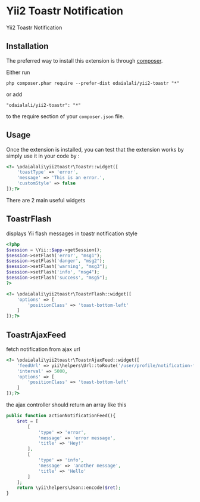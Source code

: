 Yii2 Toastr Notification
========================
Yii2 Toastr Notification

Installation
------------

The preferred way to install this extension is through [composer](http://getcomposer.org/download/).

Either run

```
php composer.phar require --prefer-dist odaialali/yii2-toastr "*"
```

or add

```
"odaialali/yii2-toastr": "*"
```

to the require section of your `composer.json` file.


Usage
-----

Once the extension is installed, you can test that the extension works by simply use it in your code by  :

```php
<?= \odaialali\yii2toastr\Toastr::widget([
    'toastType' => 'error',
    'message' => 'This is an error.',
    'customStyle' => false
]);?>
```

There are 2 main useful widgets

ToastrFlash
-----------

displays Yii flash messages in toastr notification style

```php
<?php
$session = \Yii::$app->getSession();
$session->setFlash('error', "msg1");
$session->setFlash('danger', "msg2");
$session->setFlash('warning', "msg3");
$session->setFlash('info', "msg4");
$session->setFlash('success', "msg5");
?>
```
```php
<?= \odaialali\yii2toastr\ToastrFlash::widget([
    'options' => [
        'positionClass' => 'toast-bottom-left'
    ]
]);?>
```

ToastrAjaxFeed
--------------

fetch notification from ajax url

```php
<?= \odaialali\yii2toastr\ToastrAjaxFeed::widget([
    'feedUrl' => yii\helpers\Url::toRoute('/user/profile/notification-feed'),
    'interval' => 5000,
    'options' => [
        'positionClass' => 'toast-bottom-left'
    ]
]);?>
```

the ajax controller should return an array like this
```php
public function actionNotificationFeed(){
    $ret = [
        [
            'type' => 'error',
            'message' => 'error message',
            'title' => 'Hey!'
        ],
        [
            'type' => 'info',
            'message' => 'another message',
            'title' => 'Hello'
        ]
    ];
    return \yii\helpers\Json::encode($ret);
}
```